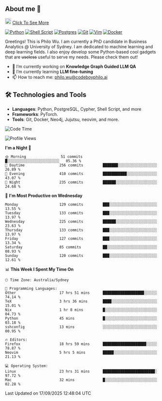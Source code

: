 ## About me 🤗

<a href="#"><img src="https://media.giphy.com/media/hvRJCLFzcasrR4ia7z/giphy.gif" width="20px" height="20px"></a> [Click To See More](https://codeboyphilo.github.io)

[![Python](https://img.shields.io/badge/python-3670A0?style=for-the-badge&logo=python&logoColor=ffdd54)](#)
[![Shell Script](https://img.shields.io/badge/shell_script-%23121011.svg?style=for-the-badge&logo=gnu-bash&logoColor=white)](#)
[![Postgres](https://img.shields.io/badge/postgres-%23316192.svg?style=for-the-badge&logo=postgresql&logoColor=white)](#)
[![Git](https://img.shields.io/badge/git-%23F05033.svg?style=for-the-badge&logo=git&logoColor=white)](#)
[![Vim](https://img.shields.io/badge/VIM-%2311AB00.svg?style=for-the-badge&logo=vim&logoColor=white)](#)
[![Docker](https://img.shields.io/badge/docker-%230db7ed.svg?style=for-the-badge&logo=docker&logoColor=white)](#)

Greetings! This is Philo Wu. I am currently a PhD candidate in Business Analytics \@ University of Sydney. I am dedicated to machine learning and deep learning fields. I also enjoy develop some Python-based cool gadgets that are ~~useless~~ useful to serve my needs. Please check them out!

- 🔭 I’m currently working on **Knowledge Graph Guided LLM QA**
- 🌱 I’m currently learning **LLM fine-tuning**
- 📫 How to reach me: philo.wu@codeboyphilo.ai

## 🛠 Technologies and Tools
- **Languages**: Python, PostgreSQL, Cypher, Shell Script, and more
- **Frameworks**: PyTorch.
- **Tools**: Git, Docker, Neo4j, Jujutsu, neovim, and more.

<!--START_SECTION:waka-->
![Code Time](http://img.shields.io/badge/Code%20Time-1%2C120%20hrs%2053%20mins-blue)

![Profile Views](http://img.shields.io/badge/Profile%20Views-2-blue)

**I'm a Night 🦉** 

```text
🌞 Morning                51 commits          █░░░░░░░░░░░░░░░░░░░░░░░░   05.36 % 
🌆 Daytime                256 commits         ███████░░░░░░░░░░░░░░░░░░   26.89 % 
🌃 Evening                410 commits         ███████████░░░░░░░░░░░░░░   43.07 % 
🌙 Night                  235 commits         ██████░░░░░░░░░░░░░░░░░░░   24.68 % 
```
📅 **I'm Most Productive on Wednesday** 

```text
Monday                   129 commits         ███░░░░░░░░░░░░░░░░░░░░░░   13.55 % 
Tuesday                  133 commits         ███░░░░░░░░░░░░░░░░░░░░░░   13.97 % 
Wednesday                225 commits         ██████░░░░░░░░░░░░░░░░░░░   23.63 % 
Thursday                 133 commits         ███░░░░░░░░░░░░░░░░░░░░░░   13.97 % 
Friday                   127 commits         ███░░░░░░░░░░░░░░░░░░░░░░   13.34 % 
Saturday                 85 commits          ██░░░░░░░░░░░░░░░░░░░░░░░   08.93 % 
Sunday                   120 commits         ███░░░░░░░░░░░░░░░░░░░░░░   12.61 % 
```


📊 **This Week I Spent My Time On** 

```text
🕑︎ Time Zone: Australia/Sydney

💬 Programming Languages: 
Other                    17 hrs 51 mins      ███████████████████░░░░░░   74.14 % 
TeX                      3 hrs 36 mins       ████░░░░░░░░░░░░░░░░░░░░░   15.01 % 
Nix                      1 hr 8 mins         █░░░░░░░░░░░░░░░░░░░░░░░░   04.73 % 
Python                   45 mins             █░░░░░░░░░░░░░░░░░░░░░░░░   03.18 % 
sshconfig                13 mins             ░░░░░░░░░░░░░░░░░░░░░░░░░   00.95 % 

🔥 Editors: 
Firefox                  18 hrs 59 mins      ████████████████████░░░░░   78.87 % 
Neovim                   5 hrs 5 mins        █████░░░░░░░░░░░░░░░░░░░░   21.13 % 

💻 Operating System: 
Linux                    23 hrs 31 mins      ████████████████████████░   97.72 % 
Mac                      32 mins             █░░░░░░░░░░░░░░░░░░░░░░░░   02.28 % 
```


 Last Updated on 17/09/2025 12:48:04 UTC
<!--END_SECTION:waka-->
